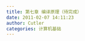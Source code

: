 ```yaml
---
title: 第七章 编译原理（待完成）
date: 2011-02-07 14:11:23
author: Cutler
categories: 计算机基础
---
```


<br><br>